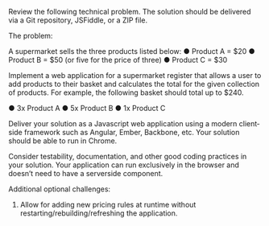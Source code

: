 Review the following technical problem. The solution should be delivered via a Git repository, JSFiddle, or a ZIP file.

The problem:

A supermarket sells the three products listed below:
● Product A = $20
● Product B = $50 (or five for the price of three)
● Product C = $30

Implement a web application for a supermarket register that allows a user to add products to their basket and calculates the total for the given collection of products. For example, the following basket should total up to $240.

● 3x Product A
● 5x Product B
● 1x Product C

Deliver your solution as a Javascript web application using a modern client­side framework such as Angular, Ember, Backbone, etc. Your solution should be able to run in Chrome.

Consider testability, documentation, and other good coding practices in your solution. Your application can run exclusively in the browser and doesn’t need to have a server­side component.

Additional optional challenges:

1. Allow for adding new pricing rules at runtime without restarting/rebuilding/refreshing the application.
